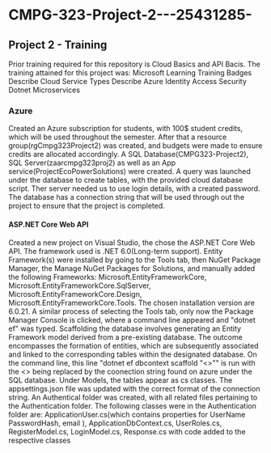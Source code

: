 # CMPG-323-Project-2---25431285-
## Project 2 - Training
Prior training required for this repository is Cloud Basics and API Bacis.
The training attained for this project was: Microsoft Learning Training Badges
Describe Cloud Service Types
Describe Azure Identity Access Security
Dotnet Microservices

### Azure
Created an Azure subscription for students, with 100$ student credits, which will be used throughout the semester. After that a resource group(rgCmpg323Project2) was created, and budgets were made to ensure credits are allocated accordingly.
A SQL Database(CMPG323-Project2), SQL Server(zaarcmpg323proj2) as well as an App service(ProjectEcoPowerSolutions) were created. A query was launched under the database to create tables, with the provided cloud database script. Ther server needed us to use login details, with a created password. The database has a connection string that will be used through out the project to ensure that the project is completed.

#### ASP.NET Core Web API
Created a new project on Visual Studio, the chose the ASP.NET Core Web API. The framework used is .NET 6.0(Long-term support). Entity Framework(s) were installed by going to the Tools tab, then NuGet Package Manager, the Manage NuGet Packages for Solutions, and manually added the following Frameworks: Microsoft.EntityFrameworkCore, Microsoft.EntityFrameworkCore.SqlServer, Microsoft.EntityFrameworkCore.Design, Microsoft.EntityFrameworkCore.Tools. The chosen installation version are 6.0.21. A similar process of selecting the Tools tab, only now the Package Manager Console is clicked, where a command line appeared and "dotnet ef" was typed.
Scaffolding the database involves generating an Entity Framework model derived from a pre-existing database. The outcome encompasses the formation of entities, which are subsequently associated and linked to the corresponding tables within the designated database. On the command line, this line "dotnet ef dbcontext scaffold "<>"" is run with the <> being replaced by the coonection string found on azure under the SQL database. Under Models, the tables appear as cs classes. The appsettings.json file was updated with the correct format of the connection string.
An Authentical folder was created, with all related files pertaining to the Authentication folder. The following classes were in the Authentication folder are: ApplicationUser.cs(which contains properties for UserName PasswordHash, email ), ApplicationDbContext.cs, UserRoles.cs, RegisterModel.cs, LoginModel.cs, Response.cs with code added to the respective classes





















































